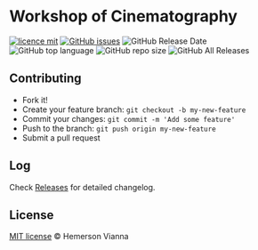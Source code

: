 # Workshop of Cinematography

[![licence mit](https://img.shields.io/badge/license-MIT-blue.svg?style=flat-square)](http://hemersonvianna.mit-license.org/)
[![GitHub issues](https://img.shields.io/github/issues/org-victorinox/workshop-cinematography.svg)](https://github.com/org-victorinox/workshop-cinematography/issues)
![GitHub Release Date](https://img.shields.io/github/release-date/org-victorinox/workshop-cinematography.svg)
![GitHub top language](https://img.shields.io/github/languages/top/org-victorinox/workshop-cinematography.svg)
![GitHub repo size](https://img.shields.io/github/repo-size/org-victorinox/workshop-cinematography.svg)
![GitHub All Releases](https://img.shields.io/github/downloads/org-victorinox/workshop-cinematography/total.svg)

## Contributing

- Fork it!
- Create your feature branch: `git checkout -b my-new-feature`
- Commit your changes: `git commit -m 'Add some feature'`
- Push to the branch: `git push origin my-new-feature`
- Submit a pull request

## Log

Check [Releases](https://github.com/org-victorinox/workshop-cinematography/releases) for detailed changelog.

## License

[MIT license](http://hemersonvianna.mit-license.org/) © Hemerson Vianna
